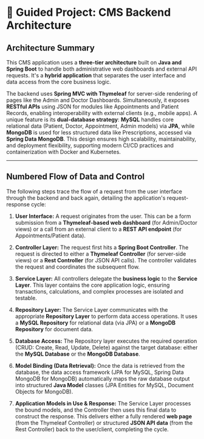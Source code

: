 # 🏥 Guided Project: CMS Backend Architecture

## Architecture Summary

This CMS application uses a **three-tier architecture** built on **Java and Spring Boot** to handle both administrative web dashboards and external API requests. 
It's a **hybrid application** that separates the user interface and data access from the core business logic.

The backend uses **Spring MVC with Thymeleaf** for server-side rendering of pages like the Admin and Doctor Dashboards. 
Simultaneously, it exposes **RESTful APIs** using JSON for modules like Appointments and Patient Records, enabling interoperability with external clients (e.g., mobile apps). 
A unique feature is its **dual-database strategy**: **MySQL** handles core relational data (Patient, Doctor, Appointment, Admin models) via **JPA**, while **MongoDB** is used for less structured data like Prescriptions, accessed via **Spring Data MongoDB**. 
This design ensures high scalability, maintainability, and deployment flexibility, supporting modern CI/CD practices and containerization with Docker and Kubernetes.

---

## Numbered Flow of Data and Control

The following steps trace the flow of a request from the user interface through the backend and back again, detailing the application's request-response cycle:

1.  **User Interface:** A request originates from the user. This can be a form submission from a **Thymeleaf-based web dashboard** (for Admin/Doctor views) or a call from an external client to a **REST API endpoint** (for Appointments/Patient data).

2.  **Controller Layer:** The request first hits a **Spring Boot Controller**. The request is directed to either a **Thymeleaf Controller** (for server-side views) or a **Rest Controller** (for JSON API calls). The controller validates the request and coordinates the subsequent flow.

3.  **Service Layer:** All controllers delegate the **business logic** to the **Service Layer**. This layer contains the core application logic, ensuring transactions, calculations, and complex processes are isolated and testable.

4.  **Repository Layer:** The Service Layer communicates with the appropriate **Repository Layer** to perform data access operations. It uses a **MySQL Repository** for relational data (via JPA) or a **MongoDB Repository** for document data.

5.  **Database Access:** The Repository layer executes the required operation (CRUD: Create, Read, Update, Delete) against the target database: either the **MySQL Database** or the **MongoDB Database**.

6.  **Model Binding (Data Retrieval):** Once the data is retrieved from the database, the data access framework (JPA for MySQL, Spring Data MongoDB for MongoDB) automatically maps the raw database output into structured **Java Model** classes (JPA Entities for MySQL, Document Objects for MongoDB).

7.  **Application Models in Use & Response:** The Service Layer processes the bound models, and the Controller then uses this final data to construct the response. This delivers either a fully rendered **web page** (from the Thymeleaf Controller) or structured **JSON API data** (from the Rest Controller) back to the user/client, completing the cycle.